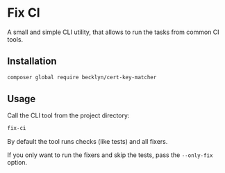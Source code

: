 Fix CI
======

A small and simple CLI utility, that allows to run the tasks from common CI tools.

Installation
------------

```bash
composer global require becklyn/cert-key-matcher
```


Usage
-----

Call the CLI tool from the project directory:

```bash
fix-ci
```

By default the tool runs checks (like tests) and all fixers.

If you only want to run the fixers and skip the tests, pass the `--only-fix` option.
